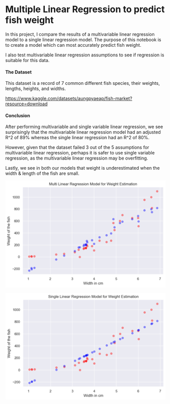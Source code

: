 # Multiple Linear Regression to predict fish weight

In this project, I compare the results of a multivariable linear regression model to a single linear regression model. The purpose of this notebook is to create a model which can most accurately predict fish weight.

I also test multivariable linear regression assumptions to see if regression is suitable for this data. 

#### The Dataset
This dataset is a record of 7 common different fish species, their weights, lengths, heights, and widths. 

https://www.kaggle.com/datasets/aungpyaeap/fish-market?resource=download

#### Conclusion

After performing multivariable and single variable linear regression, we see surprisingly that the multivariable linear regression model had an adjusted R^2 of 89% whereas the single linear regression had an R^2 of 80%. 

However, given that the dataset failed 3 out of the 5 assumptions for multivariable linear regression, perhaps it is safer to use single variable regression, as the multivariable linear regression may be overfitting. 

Lastly, we see in both our models that weight is underestimated when the width & length of the fish are small.


![Alt text](multi_regression.png "MultiVariable Linear Regression")

![Alt text](sing_regression.png "Single Linear Regression")

 
